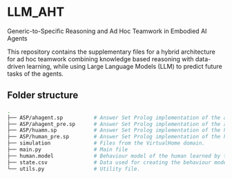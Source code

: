 # LLM_AHT
Generic-to-Specific Reasoning and Ad Hoc Teamwork in Embodied AI Agents

This repository contains the supplementary files for a hybrid architecture for ad hoc teamwork combining knowledge based reasoning with data-driven learning, while using Large Language Models (LLM) to predict future tasks of the agents.

## Folder structure

```bash
.
├── ASP/ahagent.sp          # Answer Set Prolog implementation of the ad hoc agent after refinment.
├── ASP/ahagent_pre.sp      # Answer Set Prolog implementation of the ad hoc agent.
├── ASP/huamn.sp            # Answer Set Prolog implementation of the human after refinment.
├── ASP/human_pre.sp        # Answer Set Prolog implementation of the human.
├── simulation              # Files from the VirtualHome domain.
├── main.py                 # Main file
├── human.model             # Behaviour model of the human learned by the ad hoc agent.
├── state.csv               # Data used for creating the behaviour model.
└── utils.py                # Utility file.
```

